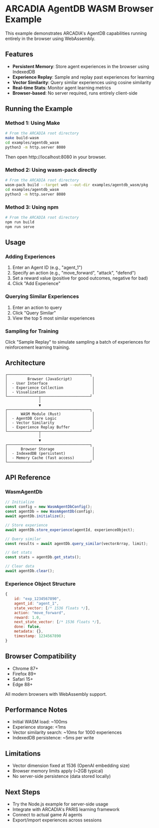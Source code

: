 # ARCADIA AgentDB WASM Browser Example

This example demonstrates ARCADIA's AgentDB capabilities running entirely in the browser using WebAssembly.

## Features

- **Persistent Memory**: Store agent experiences in the browser using IndexedDB
- **Experience Replay**: Sample and replay past experiences for learning
- **Vector Similarity**: Query similar experiences using cosine similarity
- **Real-time Stats**: Monitor agent learning metrics
- **Browser-based**: No server required, runs entirely client-side

## Running the Example

### Method 1: Using Make

```bash
# From the ARCADIA root directory
make build-wasm
cd examples/agentdb_wasm
python3 -m http.server 8080
```

Then open http://localhost:8080 in your browser.

### Method 2: Using wasm-pack directly

```bash
# From the ARCADIA root directory
wasm-pack build --target web --out-dir examples/agentdb_wasm/pkg
cd examples/agentdb_wasm
python3 -m http.server 8080
```

### Method 3: Using npm

```bash
# From the ARCADIA root directory
npm run build
npm run serve
```

## Usage

### Adding Experiences

1. Enter an Agent ID (e.g., "agent_1")
2. Specify an action (e.g., "move_forward", "attack", "defend")
3. Set a reward value (positive for good outcomes, negative for bad)
4. Click "Add Experience"

### Querying Similar Experiences

1. Enter an action to query
2. Click "Query Similar"
3. View the top 5 most similar experiences

### Sampling for Training

Click "Sample Replay" to simulate sampling a batch of experiences for reinforcement learning training.

## Architecture

```
┌─────────────────────────────────────┐
│         Browser (JavaScript)         │
│  - User Interface                    │
│  - Experience Collection             │
│  - Visualization                     │
└──────────────┬──────────────────────┘
               │
               ▼
┌─────────────────────────────────────┐
│      WASM Module (Rust)              │
│  - AgentDB Core Logic                │
│  - Vector Similarity                 │
│  - Experience Replay Buffer          │
└──────────────┬──────────────────────┘
               │
               ▼
┌─────────────────────────────────────┐
│      Browser Storage                 │
│  - IndexedDB (persistent)            │
│  - Memory Cache (fast access)        │
└─────────────────────────────────────┘
```

## API Reference

### WasmAgentDb

```javascript
// Initialize
const config = new WasmAgentDbConfig();
const agentDb = new WasmAgentDb(config);
await agentDb.initialize();

// Store experience
await agentDb.store_experience(agentId, experienceObject);

// Query similar
const results = await agentDb.query_similar(vectorArray, limit);

// Get stats
const stats = agentDb.get_stats();

// Clear data
await agentDb.clear();
```

### Experience Object Structure

```javascript
{
    id: "exp_1234567890",
    agent_id: "agent_1",
    state_vector: [/* 1536 floats */],
    action: "move_forward",
    reward: 1.0,
    next_state_vector: [/* 1536 floats */],
    done: false,
    metadata: {},
    timestamp: 1234567890
}
```

## Browser Compatibility

- Chrome 87+
- Firefox 89+
- Safari 15+
- Edge 88+

All modern browsers with WebAssembly support.

## Performance Notes

- Initial WASM load: ~100ms
- Experience storage: <1ms
- Vector similarity search: ~10ms for 1000 experiences
- IndexedDB persistence: ~5ms per write

## Limitations

- Vector dimension fixed at 1536 (OpenAI embedding size)
- Browser memory limits apply (~2GB typical)
- No server-side persistence (data stored locally)

## Next Steps

- Try the Node.js example for server-side usage
- Integrate with ARCADIA's PARIS learning framework
- Connect to actual game AI agents
- Export/import experiences across sessions
